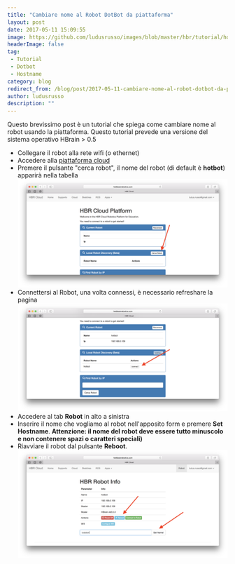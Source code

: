 ```yaml
---
title: "Cambiare nome al Robot DotBot da piattaforma"
layout: post
date: 2017-05-11 15:09:55
image: https://github.com/ludusrusso/images/blob/master/hbr/tutorial/hostname/change.png?raw=true
headerImage: false
tag: 
 - Tutorial
 - Dotbot
 - Hostname
category: blog
redirect_from: /blog/post/2017-05-11-cambiare-nome-al-robot-dotbot-da-piattaforma
author: ludusrusso
description: ""
---
```


Questo brevissimo post è un tutorial che spiega come cambiare nome al robot usando la piattaforma.
Questo tutorial prevede una versione del sistema operativo HBrain > 0.5

 - Collegare il robot alla rete wifi (o ethernet)
 - Accedere alla [piattaforma cloud](http://www.hotblackrobotics.com/cloud/index)
 - Premere il pulsante "cerca robot", il nome del robot (di default è **hotbot**) apparirà nella tabella
![](https://github.com/ludusrusso/images/blob/master/hbr/tutorial/hostname/search.png?raw=true)
 - Connettersi al Robot, una volta connessi, è necessario refreshare la pagina
![](https://github.com/ludusrusso/images/blob/master/hbr/tutorial/hostname/connect.png?raw=true)
 - Accedere al tab **Robot** in alto a sinistra
 - Inserire il nome che vogliamo al robot nell'apposito form e premere **Set Hostname**. **Attenzione: il nome del robot deve essere tutto minuscolo e non contenere spazi o caratteri speciali)**
 - Riavviare il robot dal pulsante **Reboot**.
![](https://github.com/ludusrusso/images/blob/master/hbr/tutorial/hostname/change.png?raw=true)



